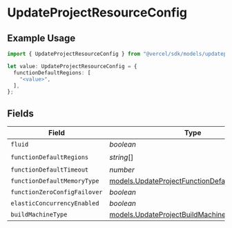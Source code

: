 # UpdateProjectResourceConfig

## Example Usage

```typescript
import { UpdateProjectResourceConfig } from "@vercel/sdk/models/updateprojectop.js";

let value: UpdateProjectResourceConfig = {
  functionDefaultRegions: [
    "<value>",
  ],
};
```

## Fields

| Field                                                                                                | Type                                                                                                 | Required                                                                                             | Description                                                                                          |
| ---------------------------------------------------------------------------------------------------- | ---------------------------------------------------------------------------------------------------- | ---------------------------------------------------------------------------------------------------- | ---------------------------------------------------------------------------------------------------- |
| `fluid`                                                                                              | *boolean*                                                                                            | :heavy_minus_sign:                                                                                   | N/A                                                                                                  |
| `functionDefaultRegions`                                                                             | *string*[]                                                                                           | :heavy_check_mark:                                                                                   | N/A                                                                                                  |
| `functionDefaultTimeout`                                                                             | *number*                                                                                             | :heavy_minus_sign:                                                                                   | N/A                                                                                                  |
| `functionDefaultMemoryType`                                                                          | [models.UpdateProjectFunctionDefaultMemoryType](../models/updateprojectfunctiondefaultmemorytype.md) | :heavy_minus_sign:                                                                                   | N/A                                                                                                  |
| `functionZeroConfigFailover`                                                                         | *boolean*                                                                                            | :heavy_minus_sign:                                                                                   | N/A                                                                                                  |
| `elasticConcurrencyEnabled`                                                                          | *boolean*                                                                                            | :heavy_minus_sign:                                                                                   | N/A                                                                                                  |
| `buildMachineType`                                                                                   | [models.UpdateProjectBuildMachineType](../models/updateprojectbuildmachinetype.md)                   | :heavy_minus_sign:                                                                                   | N/A                                                                                                  |